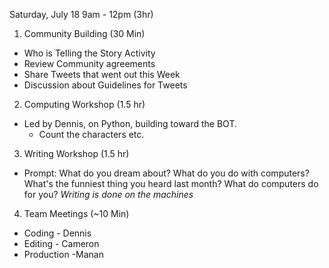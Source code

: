 Saturday, July 18 9am - 12pm (3hr)

1. Community Building (30 Min)
  * Who is Telling the Story Activity  
  * Review Community agreements
  * Share Tweets that went out this Week 
  * Discussion about Guidelines for Tweets

2. Computing Workshop (1.5 hr)
 * Led by Dennis, on Python, building toward the BOT.
   - Count the characters etc.

3. Writing Workshop (1.5 hr)
  * Prompt: What do you dream about? What do you do with computers? What's the funniest thing you heard last month?    What do computers do for you?
   *Writing is done on the machines*

4. Team Meetings (~10 Min) 
 * Coding - Dennis
 * Editing - Cameron 
 * Production -Manan 
